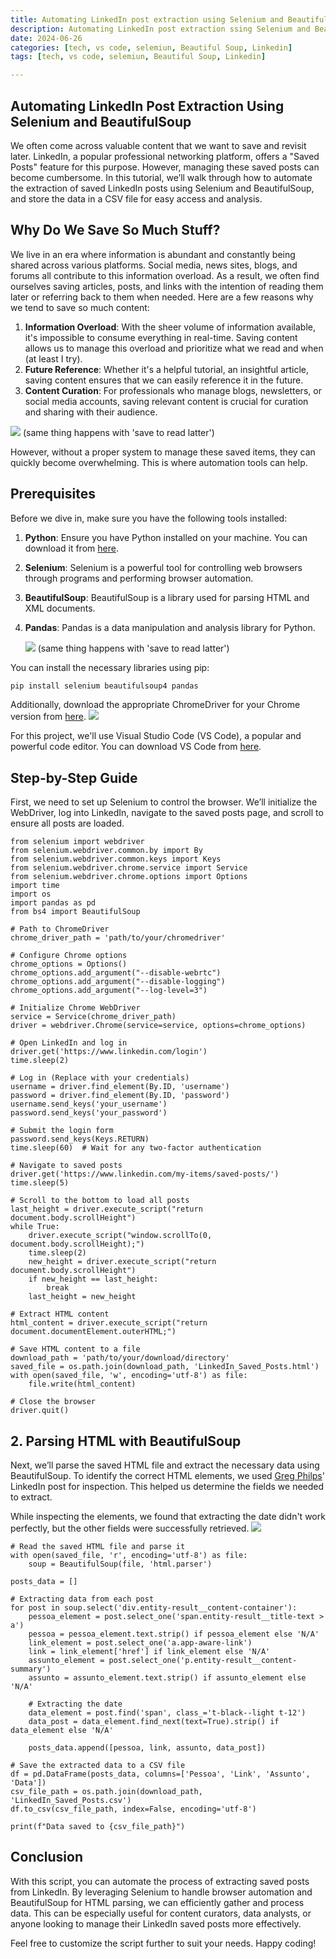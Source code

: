 ```yaml
---
title: Automating LinkedIn post extraction using Selenium and BeautifulSoup
description: Automating LinkedIn post extraction ssing Selenium and BeautifulSoup
date: 2024-06-26
categories: [tech, vs code, selemiun, Beautiful Soup, Linkedin]
tags: [tech, vs code, selemiun, Beautiful Soup, Linkedin]

---
```


## Automating LinkedIn Post Extraction Using Selenium and BeautifulSoup

We often come across valuable content that we want to save and revisit later. LinkedIn, a popular professional networking platform, offers a "Saved Posts" feature for this purpose. However, managing these saved posts can become cumbersome. In this tutorial, we’ll walk through how to automate the extraction of saved LinkedIn posts using Selenium and BeautifulSoup, and store the data in a CSV file for easy access and analysis.

## Why Do We Save So Much Stuff?

We live in an era where information is abundant and constantly being shared across various platforms. Social media, news sites, blogs, and forums all contribute to this information overload. As a result, we often find ourselves saving articles, posts, and links with the intention of reading them later or referring back to them when needed. Here are a few reasons why we tend to save so much content:

1. **Information Overload**: With the sheer volume of information available, it's impossible to consume everything in real-time. Saving content allows us to manage this overload and prioritize what we read and when (at least I try).
3. **Future Reference**: Whether it's a helpful tutorial, an insightful article, saving content ensures that we can easily reference it in the future.
4. **Content Curation**: For professionals who manage blogs, newsletters, or social media accounts, saving relevant content is crucial for curation and sharing with their audience.

![](https://i.imgflip.com/5w6kg5.jpg)
(same thing happens with 'save to read latter')

However, without a proper system to manage these saved items, they can quickly become overwhelming. This is where automation tools can help.

## Prerequisites

Before we dive in, make sure you have the following tools installed:

1. **Python**: Ensure you have Python installed on your machine. You can download it from [here](https://www.python.org/downloads/).
2. **Selenium**: Selenium is a powerful tool for controlling web browsers through programs and performing browser automation.
3. **BeautifulSoup**: BeautifulSoup is a library used for parsing HTML and XML documents.
4. **Pandas**: Pandas is a data manipulation and analysis library for Python.

   ![](https://i.imgflip.com/5w6kg5.jpg)
(same thing happens with 'save to read latter')

You can install the necessary libraries using pip:

```sh
pip install selenium beautifulsoup4 pandas

```
Additionally, download the appropriate ChromeDriver for your Chrome version from [here](https://googlechromelabs.github.io/chrome-for-testing/#stable).
![](https://i.imgur.com/0JJKMSr.png)


For this project, we'll use Visual Studio Code (VS Code), a popular and powerful code editor. You can download VS Code from [here](https://code.visualstudio.com/docs/?dv=win64user).

## Step-by-Step Guide
First, we need to set up Selenium to control the browser. We’ll initialize the WebDriver, log into LinkedIn, navigate to the saved posts page, and scroll to ensure all posts are loaded.



```
from selenium import webdriver
from selenium.webdriver.common.by import By
from selenium.webdriver.common.keys import Keys
from selenium.webdriver.chrome.service import Service
from selenium.webdriver.chrome.options import Options
import time
import os
import pandas as pd
from bs4 import BeautifulSoup

# Path to ChromeDriver
chrome_driver_path = 'path/to/your/chromedriver'

# Configure Chrome options
chrome_options = Options()
chrome_options.add_argument("--disable-webrtc")
chrome_options.add_argument("--disable-logging")
chrome_options.add_argument("--log-level=3")

# Initialize Chrome WebDriver
service = Service(chrome_driver_path)
driver = webdriver.Chrome(service=service, options=chrome_options)

# Open LinkedIn and log in
driver.get('https://www.linkedin.com/login')
time.sleep(2)

# Log in (Replace with your credentials)
username = driver.find_element(By.ID, 'username')
password = driver.find_element(By.ID, 'password')
username.send_keys('your_username')
password.send_keys('your_password')

# Submit the login form
password.send_keys(Keys.RETURN)
time.sleep(60)  # Wait for any two-factor authentication

# Navigate to saved posts
driver.get('https://www.linkedin.com/my-items/saved-posts/')
time.sleep(5)

# Scroll to the bottom to load all posts
last_height = driver.execute_script("return document.body.scrollHeight")
while True:
    driver.execute_script("window.scrollTo(0, document.body.scrollHeight);")
    time.sleep(2)
    new_height = driver.execute_script("return document.body.scrollHeight")
    if new_height == last_height:
        break
    last_height = new_height

# Extract HTML content
html_content = driver.execute_script("return document.documentElement.outerHTML;")

# Save HTML content to a file
download_path = 'path/to/your/download/directory'
saved_file = os.path.join(download_path, 'LinkedIn_Saved_Posts.html')
with open(saved_file, 'w', encoding='utf-8') as file:
    file.write(html_content)

# Close the browser
driver.quit()

```

## 2. Parsing HTML with BeautifulSoup

Next, we’ll parse the saved HTML file and extract the necessary data using BeautifulSoup. To identify the correct HTML elements, we used [Greg Philps](https://www.linkedin.com/feed/update/urn:li:activity:7211666232737964032/)'  LinkedIn post for inspection. This helped us determine the fields we needed to extract.

While inspecting the elements, we found that extracting the date didn't work perfectly, but the other fields were successfully retrieved.
![](https://i.imgur.com/9evL7IF.png)

```
# Read the saved HTML file and parse it
with open(saved_file, 'r', encoding='utf-8') as file:
    soup = BeautifulSoup(file, 'html.parser')

posts_data = []

# Extracting data from each post
for post in soup.select('div.entity-result__content-container'):
    pessoa_element = post.select_one('span.entity-result__title-text > a')
    pessoa = pessoa_element.text.strip() if pessoa_element else 'N/A'
    link_element = post.select_one('a.app-aware-link')
    link = link_element['href'] if link_element else 'N/A'
    assunto_element = post.select_one('p.entity-result__content-summary')
    assunto = assunto_element.text.strip() if assunto_element else 'N/A'
    
    # Extracting the date
    data_element = post.find('span', class_='t-black--light t-12')
    data_post = data_element.find_next(text=True).strip() if data_element else 'N/A'

    posts_data.append([pessoa, link, assunto, data_post])

# Save the extracted data to a CSV file
df = pd.DataFrame(posts_data, columns=['Pessoa', 'Link', 'Assunto', 'Data'])
csv_file_path = os.path.join(download_path, 'LinkedIn_Saved_Posts.csv')
df.to_csv(csv_file_path, index=False, encoding='utf-8')

print(f"Data saved to {csv_file_path}")
```

## Conclusion
With this script, you can automate the process of extracting saved posts from LinkedIn. By leveraging Selenium to handle browser automation and BeautifulSoup for HTML parsing, we can efficiently gather and process data. This can be especially useful for content curators, data analysts, or anyone looking to manage their LinkedIn saved posts more effectively.

Feel free to customize the script further to suit your needs. 
Happy coding!
